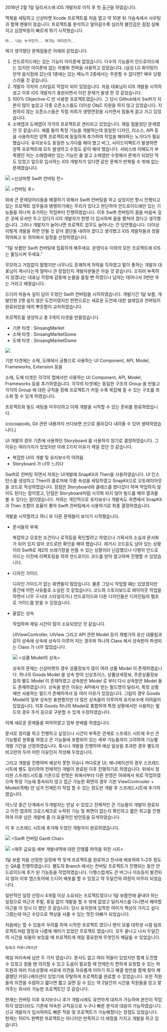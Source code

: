 2018년 2월 1일 딜리셔스에 iOS 개발자로 이직 후 첫 출근을 하였습니다.

맥북을 세팅하고 신상마켓 Xcode 프로젝트를 처음 열고 약 10분 뒤 가슴속에서 샤우팅과 함께 멘붕이 왔습니다.
프로젝트를 분석하고 알아갈수록 심리적 불안감은 점점 심해지고 심장박동이 빠르게 뛰기 시작했습니다.

`아.. 나는 누구인가.. 여기는 어디인가..`

제가 생각했던 문제점들은 아래와 같았습니다.

1. 안드로이드에는 있는 기능이 아이폰에 없었습니다.
다수의 기능들이 안드로이드에는 있지만 아이폰에 없는 차별화 전략을 사용하고 있었습니다. (삼성 LG 화이팅!!)
만약 음식점에 갔는데 1층에는 있는 메뉴가 2층에서는 주문할 수 없다면? 매우 당황 스러울 것 같습니다.
2. 개발자 각자의 스타일로 작업이 되어 있었습니다.
처음 대표님이 iOS 개발을 시작하셨고 이후 iOS 개발자가 충원되면서 이런 문제가 발생 한 것 같았습니다.
3. 100% Objective-C 만 사용한 프로젝트였습니다.
그 당시 Github에서 Swift가 지분이 많이 높았고 각종 오픈소스들도 더이상 ObjC 지원을 하지 않고 있었습니다.
지원하지 않는 오픈소스들은 직접 저희가 생명연장을 시키면서 힘들게 끌고 가고 있었습니다.
4. 소매앱과 도매앱이 각각의 프로젝트로 관리되고 있었습니다.
제일 힘들었던 문제였던 것 같습니다.
예를 들어 특정 기능을 개발하는데 동일한 디자인, 리소스, API 등을 사용하지만 양쪽 프로젝트에 동일하게 추가하여 작업을 해야하는 노가다가 필요했습니다.
유지보수도 동일한 노가다를 해야 했고 버그, 사이드이펙트가 발생하면 양쪽 프로젝트에 모두 발생하고 수정도 같이 해야 했습니다.
서비스에 이해도가 부족했던 저는 소매앱에만 있는 기능인 줄 알고 소매앱만 수정해서 문제가 되었던 적도 있었고 앞으로 입사하는 iOS 개발자가 있다면 같은 문제가 반복될 수 밖에 없는 문제였습니다.

![](/assets/image/posts/2021-03-15-swift-converting-01.png)
<신상마켓 Swift 컨버팅 전>

![](/assets/image/posts/2021-03-15-swift-converting-02.png)
<컨버팅 후>

위에 큰 문제덩어리들을 해결하기 위해서 Swift 컨버팅을 하고 싶었지만
항시 진행되고 있는 프로젝트 업무들과 병행하기에는 무리가 있다고 판단하여
안드로이드에만 있는 기능들을 하나씩 추가하는 작업부터 진행하였습니다.
이후 Swift 컨버팅의 꿈을 마음속 깊은 곳에 모셔만 두고 있다가
iOS 개발자가 한명 더 입사하며 꿈을 펼쳐야 겠다고 생각했습니다.
그러나 개발자가 늘어나면 프로젝트 업무도 늘어나는 건 당연했습니다.
더이상 이렇게 개발을 하면 안될 것 같아 결단을 내려야 겠다고 생각했고
iOS 개발자들과 정말 쥐어짜고 또 쥐어짜서 일정을 산정하였습니다.

"1달 보름만 Swift 컨버팅에 집중하게 해주세요. 운영이슈 이외의 모든 프로젝트에 iOS는 홀딩시켜 주세요."

무모하고 거침없이 말했지만 너무나도 흔쾌하게 허락을 득하였고
말이 통하는 개발자 대표님이 계시다는게 얼마나 큰 장점인지 개발자분들은 아실 것 같습니다.
오히려 부족하지 않겠냐는 대표님 걱정에 감동에 눈물을 흘릴 뻔 하였으나 남자는 태어나서 3번만 우는 거라고 배웠습니다.

드디어 마음속 깊이 담아 두었던 Swift 컨버팅을 시작하였습니다.
개발기간 1달 보름, 개발인원 2명 쉽지 않은 도전이였지만 한편으로는 새로운 도전에 대한 설레임과
컨버팅이 완료되었을 때의 뿌듯함이 교차하였습니다.

프로젝트를 생성하고 총 3개의 타겟을 만들었습니다.

- 기본 타겟 : SinsangMarket
- 소매 타겟 : SinsangMarketSome
- 도매 타겟 : SinsangMarketDome

![](/assets/image/posts/2021-03-15-swift-converting-03.png)

기본 타겟에는 소매, 도매에서 공통으로 사용하는 UI Component, API, Model, Frameworks, Extension 등을 

소매, 도매 타겟은 각각의 앱에서만 사용하는 UI Component, API, Model, Frameworks 등을 추가하였습니다.
각각의 타겟에는 동일한 구조의 Group 을 만들고 각각의 Group 에 대한 규칙을 정해 프로젝트가 커질 수록 복잡해 질 수 있는 구조를 최소화 할 수 있게 하였습니다.

프로젝트와 빌드 세팅을 마무리하고 이제 개발을 시작할 수 있는 준비를 완료하였습니다.

(cocoapods, Git 관련 내용까지 쓰다보면 산으로 올라갔다 내려올 수 있어 생략하였습니다.)

UI 개발의 경우 기존에 사용하던 Storyboard 를 사용하지 않기로 결정하였습니다. 
그 이유는 여러가지가 있었지만 아래 2가지 이유가 제일 컸던 것 같습니다.
- 복잡한 UI의 개발 및 유지보수의 어려움 
- Storyboard 가 너무 느리다

Swift로 컨버팅 하면서 저희는 UI개발에 SnapKit과 Then을 사용하였습니다. 
UI 인스턴스를 생성하고 Then의 클로저에 각종 속성을 세팅하였고
SnapKit으로 오토레이아웃을 코드로 작성하였습니다. 
장점은 Storyboard와 클래스를 왔다갔다 하며 작업하지 않아도 된다는 점이였고,
단점은 Storyboard처럼 시각화 되지 않아 빌드를 해야 결과를 볼 수 있다는 점이였습니다. 
저희는 개인적으로 유지보수나 개발속도 측면에서  SnapKit과 Then 조합이 효율이 좋아 Swift 컨버팅에서 사용하기로 최종 결정하였습니다.

개발을 시작할려고 하니 또 다른 문제들이 보이기 시작했습니다.

- 문서들의 부재

    복잡하고 모호한 조건이나 로직등을 확인할려고 하였으나 기획서의 소실과 문서화가 되어 있지 않아 코드로만 확인을 해야 했습니다. 레거시 코드등도 남아 있는 상황이라 Swift로 제2의 쓰레기장을 만들 수 있는 상황이라 난감했으나 다행히 안드로이드는 이전에 리펙토링을 하여 안드로이드 코드를 받아 참고하며 진행할 수 있었습니다.

- 디자인 가이드

    디자인 가이드가 없는 화면들이 많았습니다. 물론 그당시 작업할 떄는 있었겠지만 중간에 어떤 사유들로 소실된 것 같았습니다. 코드와 스토리보드로 레이아웃 작업을 하면서 너무 구시대 스타일이거나 안드로이드와 다른 디자인들은 디자인팀의 협조로 가이드를 받을 수 있었습니다.

- 끝없는 상속

    작업하며 제일 시간이 많이 소요되었던 것 같습니다. 

    UIViewController, UIView 그리고 API 관련 Model 등이 재벌가의 유산 대물림과 같이 상속에 상속에 상속이 이루어 지는 경우와 하나의 Class 에서 상속받아 파생되는 Class 가 너무 많았습니다.

    ![](/assets/image/posts/2021-03-15-swift-converting-04.png)
    <상품 Model의 상속>
    
    상속의 문제는 신상마켓의 경우 상품정보가 많이 여러 상품 Model 이 존재하였습니다. 
    하나의 Goods Model 을 상속 받아 신상초이스, 상품상세정보, 주문상품정보 등의 별도 Model 이 존재하였고 상속받은 Model 로 부터 다시 상속받은 Model 들도 존재하였습니다. 
    상속을 받은 이유는 API에서 받는 필드명이 달라서, 특정 상황에만 사용하는 필드가 존해하여서 등 여러 이유가 있었습니다.
    그림의 경우 Goods Model의 일부 상속만 표현했지만 더 많은 상속들이 이루어져 유지보수에 어려움이 있었습니다. 이후 Goods 하나의 Model로 통합하여 특정 상황에서만 사용하는 필드의 경우 주석 등으로 구분할 수 있게 수정하였습니다. 

이제 새로운 문제들을 파악하였고 업부 분배를 하였습니다.

문서로 정리를 하고 진행하고 싶었으나 시간이 부족한 관계로
스프레드 시트에 우선 큰 기능별로 분류를 하였고 
큰 기능들에 포함되어 있는 세부 기능들까지 고려하여 기능별 개발 기간을 산정하였습니다. 
혹시나 개발을 진행하며 예상 일상을 초과한 경우 별도의 비고란의 두어 어떤 이유인지 작성해 두었습니다.

그리고 개발을 진행하며 예상치 못한 이슈나 까다로운 UI, 애니메이션의 경우 스프레드시트에 별도 정리하여 전체적인 개발이 완료된 이후 진행하기로 하였습니다.
위에서 정리한 스프레드시트를 기준으로 한명은 위에서부터 다른 한명은 아래에서 위로 작업하였으며
특정 기능에 종속되지 않고 접근 가능한 화면의 경우 기본 ViewControoler + Model(객체) 만 넘겨 
언제든지 작업 할 수 있는 정도만 개발 후 스프레드시트에 추가하였습니다.

어느덧 중간 단계에서 두개발자는 만날 수 있었고 
전체적인 큰 기능들이 개발이 완료되고 이전 앱과의 크로스체크로 누락된 기능 및 화면이 없는지 확인하고
짧은 회고를 진행하여 이후 남은 개발에 좀 더 효율적인 방안등을 모색하였습니다.

이 후 스프레드 시트에 추가해 두었던 개발까지 완료하였습니다.

![](/assets/image/posts/2021-03-15-swift-converting-05.png)
<Swift 컨버팅 Gantt Chat>

![](/assets/image/posts/2021-03-15-swift-converting-06.png)
<매주 금요일 세부 개발내역에 대한 진행률 파악을 위한 시트>

1달 보름 처음 산정한 일정에 딱 맞게 프로젝트를 완료하고 
전사에 배포하여 1~2주 정도는 QA를 진행하였습니다.
별도의 Branch 에서는 컨버팅 프로젝트가 진행되는 동안 안드로이드에 추가 된 기능등을 작업하였습니다.
다행스럽게도 큰 버그나 이슈등이 발견되지 않아 이후 앱스토어에 드디어 배포를 할 수 있었고
약 두달간의 여정이 마무리 되었습니다. 

일반적인 일정 산정시 4개월 이상 소요되는 프로젝트였으나
1달 보름안에 끝내야 하는 일정으로 야근과 주말, 휴일 없이 개발을 할 수 밖에 없었고 
딜리셔스를 다니면서 해야할 야근을 이 당시 다  했던 것 같습니다.
당시 유치원에 입학한 아이가 책상이 가지고 싶다 그랬는데 야근 수당으로 책상을 사줄 수 있는 멋진 아빠가 되었습니다.

처음에는 할 수 있을까 우려를 하며 시작한 프로젝트 였으나 
왠지 모를 대학생 시절 팀프로젝트처럼 열정과 나름에 재미가 있었던 프로젝트 였습니다.
모두 끝나고 나서 두달간의 시간을 되돌아 보았을 때 프로젝트에 제일 중요한게 무엇인지 깨달을 수 있었습니다. 

`팀워크` `커뮤니케이션`

제일 머리속에 남은 두 가지 였습니다.
문서도 없고 여러 허들이 있었지만 함께 도전할 수 있었고 힘들 땐 의지할 수 있고 도움이 필요할 때 언제든지 편하게 요청할 수 있는 파트원과 여러 이슈상황에 서로에 의견을 자유롭게 이야기 하고 해결 방안을 함께 찾아 해결했던 커뮤니케이션이 있었기에 무탈하게 프로젝트를 완료할 수 있었습니다.
또한 직원들의 의견을 수렴하고 짧다면 짧고 길면 길 수 있는 약 2달간의 시간을 직원들을 믿고 맡겨주는 회사라 가능한 프로젝트던 것 같습니다.

현재는 컨버팅 이후 유지보수나 추가 개발시에도 유연하게 대처가 가능하며 
본인이 작업하지 않았더라도 기존에 약속한 규칙등으로 누구나 빠른 분석과 대응이 가능하였습니다.
신규 개발자가 입사하여도 빠른 적응 및 프로젝트가 가능해졌다는 장점도 있었습니다.
현재는 100% 완벽한 프로젝트는 아니지만 만족하고 더 애정을 가지고 개발을 하고 있습니다.
